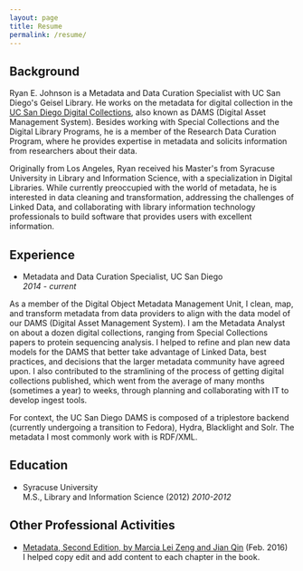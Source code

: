 ```yaml
---
layout: page
title: Resume
permalink: /resume/
---
```


## Background

Ryan E. Johnson is a Metadata and Data Curation Specialist with UC San Diego's Geisel Library. He works on the metadata for digital collection in the [UC San Diego Digital Collections](http://library.ucsd.edu/dc/), also known as DAMS (Digital Asset Management System). Besides working with Special Collections and the Digital Library Programs, he is a member of the Research Data Curation Program, where he provides expertise in metadata and solicits information from researchers about their data.  

Originally from Los Angeles, Ryan received his Master's from Syracuse University in Library and Information Science, with a specialization in Digital Libraries. While currently preoccupied with the world of metadata, he is interested in data cleaning and transformation, addressing the challenges of Linked Data, and collaborating with library information technology professionals to build software that provides users with excellent information.  

## Experience

+ Metadata and Data Curation Specialist, UC San Diego  
_2014 - current_  

As a member of the Digital Object Metadata Management Unit, I clean, map, and transform metadata from data providers to align with the data model of our DAMS (Digital Asset Management System). I am the Metadata Analyst on about a dozen digital collections, ranging from Special Collections papers to protein sequencing analysis. I helped to refine and plan new data models for the DAMS that better take advantage of Linked Data, best practices, and decisions that the larger metadata community have agreed upon. I also contributed to the stramlining of the process of getting digital collections published, which went from the average of many months (sometimes a year) to weeks, through planning and collaborating with IT to develop ingest tools.  

For context, the UC San Diego DAMS is composed of a triplestore backend (currently undergoing a transition to Fedora), Hydra, Blacklight and Solr. The metadata I most commonly work with is RDF/XML.  



## Education

+ Syracuse University  
M.S., Library and Information Science (2012)
_2010-2012_  

## Other Professional Activities

+ [Metadata, Second Edition, by Marcia Lei Zeng and Jian Qin]((http://www.amazon.com/Metadata-Second-Marcia-Lei-Zeng/dp/1555709656)) (Feb. 2016)    
I helped copy edit and add content to each chapter in the book.  
